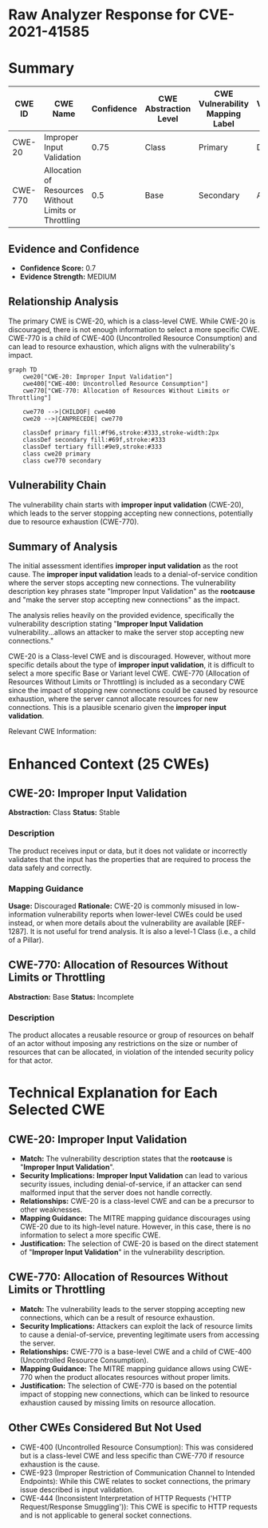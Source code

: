 # Raw Analyzer Response for CVE-2021-41585

# Summary
| CWE ID | CWE Name | Confidence | CWE Abstraction Level | CWE Vulnerability Mapping Label | CWE-Vulnerability Mapping Notes |
|---|---|---|---|---|---|
| CWE-20 | Improper Input Validation | 0.75 | Class | Primary | Discouraged |
| CWE-770 | Allocation of Resources Without Limits or Throttling | 0.5 | Base | Secondary | Allowed |

## Evidence and Confidence

*   **Confidence Score:** 0.7
*   **Evidence Strength:** MEDIUM

## Relationship Analysis
The primary CWE is CWE-20, which is a class-level CWE. While CWE-20 is discouraged, there is not enough information to select a more specific CWE. CWE-770 is a child of CWE-400 (Uncontrolled Resource Consumption) and can lead to resource exhaustion, which aligns with the vulnerability's impact.

```mermaid
graph TD
    cwe20["CWE-20: Improper Input Validation"]
    cwe400["CWE-400: Uncontrolled Resource Consumption"]
    cwe770["CWE-770: Allocation of Resources Without Limits or Throttling"]
    
    cwe770 -->|CHILDOF| cwe400
    cwe20 -->|CANPRECEDE| cwe770
    
    classDef primary fill:#f96,stroke:#333,stroke-width:2px
    classDef secondary fill:#69f,stroke:#333
    classDef tertiary fill:#9e9,stroke:#333
    class cwe20 primary
    class cwe770 secondary
```

## Vulnerability Chain
The vulnerability chain starts with **improper input validation** (CWE-20), which leads to the server stopping accepting new connections, potentially due to resource exhaustion (CWE-770).

## Summary of Analysis
The initial assessment identifies **improper input validation** as the root cause. The **improper input validation** leads to a denial-of-service condition where the server stops accepting new connections. The vulnerability description key phrases state "Improper Input Validation" as the **rootcause** and "make the server stop accepting new connections" as the impact.

The analysis relies heavily on the provided evidence, specifically the vulnerability description stating "**Improper Input Validation** vulnerability...allows an attacker to make the server stop accepting new connections."

CWE-20 is a Class-level CWE and is discouraged. However, without more specific details about the type of **improper input validation**, it is difficult to select a more specific Base or Variant level CWE. CWE-770 (Allocation of Resources Without Limits or Throttling) is included as a secondary CWE since the impact of stopping new connections could be caused by resource exhaustion, where the server cannot allocate resources for new connections. This is a plausible scenario given the **improper input validation**.

Relevant CWE Information:

# Enhanced Context (25 CWEs)

## CWE-20: Improper Input Validation
**Abstraction:** Class
**Status:** Stable

### Description
The product receives input or data, but it does
        not validate or incorrectly validates that the input has the
        properties that are required to process the data safely and
        correctly.

### Mapping Guidance
**Usage:** Discouraged
**Rationale:** CWE-20 is commonly misused in low-information vulnerability reports when lower-level CWEs could be used instead, or when more details about the vulnerability are available [REF-1287]. It is not useful for trend analysis. It is also a level-1 Class (i.e., a child of a Pillar).

## CWE-770: Allocation of Resources Without Limits or Throttling
**Abstraction:** Base
**Status:** Incomplete

### Description
The product allocates a reusable resource or group of resources on behalf of an actor without imposing any restrictions on the size or number of resources that can be allocated, in violation of the intended security policy for that actor.

# Technical Explanation for Each Selected CWE

## CWE-20: Improper Input Validation
*   **Match:** The vulnerability description states that the **rootcause** is "**Improper Input Validation**".
*   **Security Implications:** **Improper Input Validation** can lead to various security issues, including denial-of-service, if an attacker can send malformed input that the server does not handle correctly.
*   **Relationships:** CWE-20 is a class-level CWE and can be a precursor to other weaknesses.
*   **Mapping Guidance:** The MITRE mapping guidance discourages using CWE-20 due to its high-level nature. However, in this case, there is no information to select a more specific CWE.
*   **Justification:** The selection of CWE-20 is based on the direct statement of "**Improper Input Validation**" in the vulnerability description.

## CWE-770: Allocation of Resources Without Limits or Throttling
*   **Match:** The vulnerability leads to the server stopping accepting new connections, which can be a result of resource exhaustion.
*   **Security Implications:** Attackers can exploit the lack of resource limits to cause a denial-of-service, preventing legitimate users from accessing the server.
*   **Relationships:** CWE-770 is a base-level CWE and a child of CWE-400 (Uncontrolled Resource Consumption).
*   **Mapping Guidance:** The MITRE mapping guidance allows using CWE-770 when the product allocates resources without proper limits.
*   **Justification:** The selection of CWE-770 is based on the potential impact of stopping new connections, which can be linked to resource exhaustion caused by missing limits on resource allocation.

## Other CWEs Considered But Not Used
*   CWE-400 (Uncontrolled Resource Consumption): This was considered but is a class-level CWE and less specific than CWE-770 if resource exhaustion is the cause.
*   CWE-923 (Improper Restriction of Communication Channel to Intended Endpoints): While this CWE relates to socket connections, the primary issue described is input validation.
*   CWE-444 (Inconsistent Interpretation of HTTP Requests ('HTTP Request/Response Smuggling')): This CWE is specific to HTTP requests and is not applicable to general socket connections.